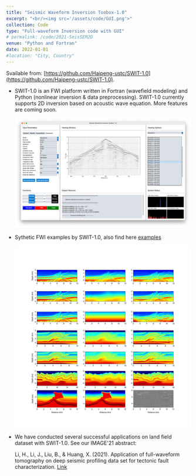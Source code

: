 ```yaml
---
title: "Seismic Waveform Inversion Toobox-1.0"
excerpt: "<br/><img src='/assets/code/GUI.png'>"
collection: Code
type: "Full-waveform Inversion code with GUI"
# permalink: /code/2021-SeisSEM2D
venue: "Python and Fortran"
date: 2022-01-01
#location: "City, Country"
---
```


Svailable from: [https://github.com/Haipeng-ustc/SWIT-1.0](https://github.com/Haipeng-ustc/SWIT-1.0).

* SWIT-1.0 is an FWI platform written in Fortran (wavefield modeling) and Python (nonlinear inversion & data preprocessing). 
SWIT-1.0 currently supports 2D inversion based on acoustic wave equation. More features are coming soon. 

  ![image](/assets/code/GUI.png)

* Sythetic FWI examples by SWIT-1.0, also find here [examples](https://github.com/Haipeng-ustc/SWIT-1.0/tree/main/examples)

  ![image](/assets/code/FWI.png)

* We have conducted several successful applications on land field dataset with SWIT-1.0. See our IMAGE'21 abstract: 

  Li, H., Li, J., Liu, B., & Huang, X. (2021). Application of full-waveform tomography on deep seismic profiling data set for tectonic fault characterization. [Link](https://doi.org/10.1190/segam2021-3583190.1)
